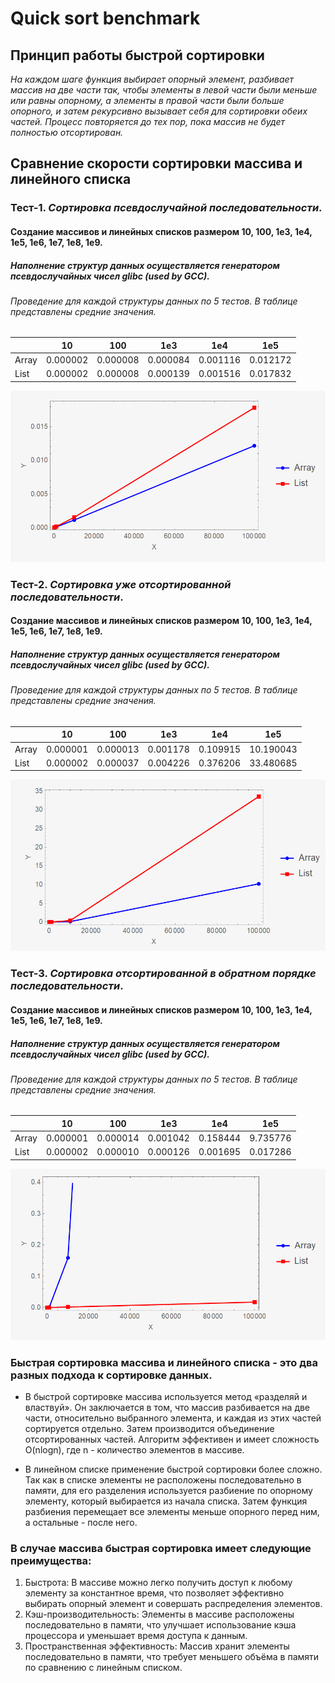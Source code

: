 # Quick sort benchmark

## Принцип работы быстрой сортировки

_На каждом шаге функция выбирает опорный элемент, разбивает массив на две части так, чтобы элементы в левой части были
меньше или равны опорному, а элементы в правой части были больше опорного, и затем рекурсивно вызывает себя для
сортировки обеих частей. Процесс повторяется до тех пор, пока массив не будет полностью отсортирован._

## Сравнение скорости сортировки массива и линейного списка

### Тест-1. _Сортировка псевдослучайной последовательности_.

#### Создание массивов и линейных списков размером 10, 100, 1e3, 1e4, 1e5, 1e6, 1e7, 1e8, 1e9.

##### Наполнение структур данных осуществляется генератором псевдослучайных чисел _glibc (used by GCC)_.

###### Проведение для каждой структуры данных по 5 тестов. В таблице представлены средние значения.

|       | 10       | 100      | 1e3      | 1e4      | 1e5      |
|-------|----------|----------|----------|----------|----------|
| Array | 0.000002 | 0.000008 | 0.000084 | 0.001116 | 0.012172 |
| List  | 0.000002 | 0.000008 | 0.000139 | 0.001516 | 0.017832 |

![img_1.png](img_1.png)

### Тест-2. _Сортировка уже отсортированной последовательности_.

#### Создание массивов и линейных списков размером 10, 100, 1e3, 1e4, 1e5, 1e6, 1e7, 1e8, 1e9.

##### Наполнение структур данных осуществляется генератором псевдослучайных чисел _glibc (used by GCC)_.

###### Проведение для каждой структуры данных по 5 тестов. В таблице представлены средние значения.

|       | 10       | 100      | 1e3      | 1e4      | 1e5       |
|-------|----------|----------|----------|----------|-----------|
| Array | 0.000001 | 0.000013 | 0.001178 | 0.109915 | 10.190043 |
| List  | 0.000002 | 0.000037 | 0.004226 | 0.376206 | 33.480685 |

![img.png](img.png)

### Тест-3. _Сортировка отсортированной в обратном порядке последовательности_.

#### Создание массивов и линейных списков размером 10, 100, 1e3, 1e4, 1e5, 1e6, 1e7, 1e8, 1e9.

##### Наполнение структур данных осуществляется генератором псевдослучайных чисел _glibc (used by GCC)_.

###### Проведение для каждой структуры данных по 5 тестов. В таблице представлены средние значения.

|       | 10       | 100      | 1e3      | 1e4      | 1e5      |
|-------|----------|----------|----------|----------|----------|
| Array | 0.000001 | 0.000014 | 0.001042 | 0.158444 | 9.735776 |
| List  | 0.000002 | 0.000010 | 0.000126 | 0.001695 | 0.017286 |

![img_2.png](img_2.png)

### Быстрая сортировка массива и линейного списка - это два разных подхода к сортировке данных.

+ В быстрой сортировке массива используется метод «разделяй и властвуй». Он заключается в том, что массив разбивается на
  две части, относительно выбранного элемента, и каждая из этих частей сортируется отдельно. Затем производится
  объединение отсортированных частей. Алгоритм эффективен и имеет сложность O(nlogn), где n - количество элементов в
  массиве.

+ В линейном списке применение быстрой сортировки более сложно. Так как в списке элементы не расположены последовательно
  в памяти, для его разделения используется разбиение по опорному элементу, который выбирается из начала списка. Затем
  функция разбиения перемещает все элементы меньше опорного перед ним, а остальные - после него.

### В случае массива быстрая сортировка имеет следующие преимущества:

1. Быстрота: В массиве можно легко получить доступ к любому элементу за константное время, что позволяет эффективно
   выбирать опорный элемент и совершать распределения элементов.
2. Кэш-производительность: Элементы в массиве расположены последовательно в памяти, что улучшает использование кэша
   процессора и уменьшает время доступа к данным.
3. Пространственная эффективность: Массив хранит элементы последовательно в памяти, что требует меньшего объёма в памяти
   по сравнению с линейным списком.

